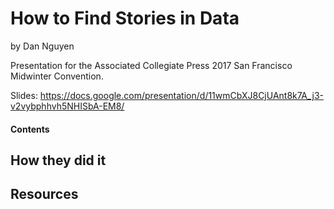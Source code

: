 # How to Find Stories in Data
by Dan Nguyen

Presentation for the Associated Collegiate Press 2017 San Francisco Midwinter Convention.

Slides: https://docs.google.com/presentation/d/11wmCbXJ8CjUAnt8k7A_j3-v2vybphhvh5NHISbA-EM8/

#### Contents




## How they did it

## Resources

